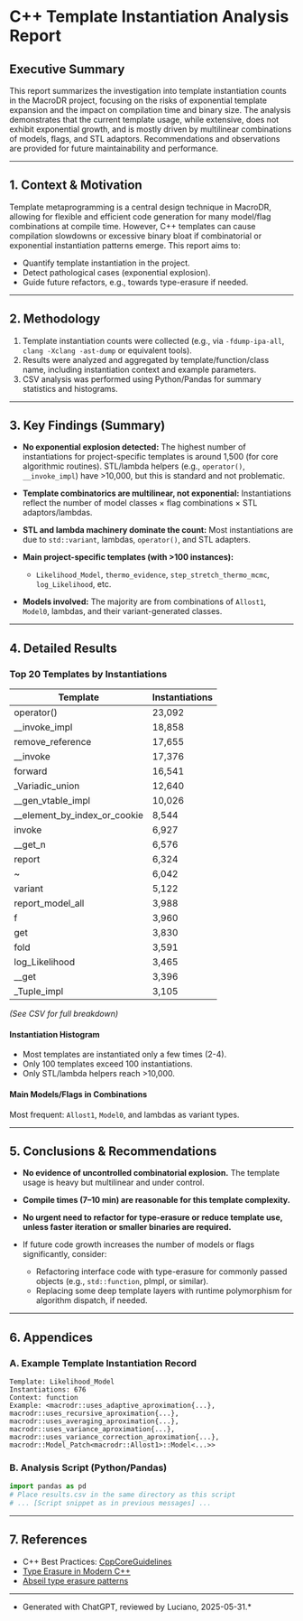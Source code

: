 # C++ Template Instantiation Analysis Report

## Executive Summary

This report summarizes the investigation into template instantiation counts in the MacroDR project, focusing on the risks of exponential template expansion and the impact on compilation time and binary size. The analysis demonstrates that the current template usage, while extensive, does not exhibit exponential growth, and is mostly driven by multilinear combinations of models, flags, and STL adaptors. Recommendations and observations are provided for future maintainability and performance.

---

## 1. Context & Motivation

Template metaprogramming is a central design technique in MacroDR, allowing for flexible and efficient code generation for many model/flag combinations at compile time. However, C++ templates can cause compilation slowdowns or excessive binary bloat if combinatorial or exponential instantiation patterns emerge. This report aims to:

* Quantify template instantiation in the project.
* Detect pathological cases (exponential explosion).
* Guide future refactors, e.g., towards type-erasure if needed.

---

## 2. Methodology

1. Template instantiation counts were collected (e.g., via `-fdump-ipa-all`, `clang -Xclang -ast-dump` or equivalent tools).
2. Results were analyzed and aggregated by template/function/class name, including instantiation context and example parameters.
3. CSV analysis was performed using Python/Pandas for summary statistics and histograms.

---

## 3. Key Findings (Summary)

* **No exponential explosion detected:** The highest number of instantiations for project-specific templates is around 1,500 (for core algorithmic routines). STL/lambda helpers (e.g., `operator()`, `__invoke_impl`) have >10,000, but this is standard and not problematic.
* **Template combinatorics are multilinear, not exponential:** Instantiations reflect the number of model classes × flag combinations × STL adaptors/lambdas.
* **STL and lambda machinery dominate the count:** Most instantiations are due to `std::variant`, lambdas, `operator()`, and STL adapters.
* **Main project-specific templates (with >100 instances):**

  * `Likelihood_Model`, `thermo_evidence`, `step_stretch_thermo_mcmc`, `log_Likelihood`, etc.
* **Models involved:** The majority are from combinations of `Allost1`, `Model0`, lambdas, and their variant-generated classes.

---

## 4. Detailed Results

### Top 20 Templates by Instantiations

| Template                           | Instantiations |
| ---------------------------------- | -------------- |
| operator()                         | 23,092         |
| \_\_invoke\_impl                   | 18,858         |
| remove\_reference                  | 17,655         |
| \_\_invoke                         | 17,376         |
| forward                            | 16,541         |
| \_Variadic\_union                  | 12,640         |
| \_\_gen\_vtable\_impl              | 10,026         |
| \_\_element\_by\_index\_or\_cookie | 8,544          |
| invoke                             | 6,927          |
| \_\_get\_n                         | 6,576          |
| report                             | 6,324          |
| \~                                 | 6,042          |
| variant                            | 5,122          |
| report\_model\_all                 | 3,988          |
| f                                  | 3,960          |
| get                                | 3,830          |
| fold                               | 3,591          |
| log\_Likelihood                    | 3,465          |
| \_\_get                            | 3,396          |
| \_Tuple\_impl                      | 3,105          |

*(See CSV for full breakdown)*

#### Instantiation Histogram

* Most templates are instantiated only a few times (2-4).
* Only 100 templates exceed 100 instantiations.
* Only STL/lambda helpers reach >10,000.

#### Main Models/Flags in Combinations

Most frequent: `Allost1`, `Model0`, and lambdas as variant types.

---

## 5. Conclusions & Recommendations

* **No evidence of uncontrolled combinatorial explosion.** The template usage is heavy but multilinear and under control.
* **Compile times (7–10 min) are reasonable for this template complexity.**
* **No urgent need to refactor for type-erasure or reduce template use, unless faster iteration or smaller binaries are required.**
* If future code growth increases the number of models or flags significantly, consider:

  * Refactoring interface code with type-erasure for commonly passed objects (e.g., `std::function`, pImpl, or similar).
  * Replacing some deep template layers with runtime polymorphism for algorithm dispatch, if needed.

---

## 6. Appendices

### A. Example Template Instantiation Record

```
Template: Likelihood_Model
Instantiations: 676
Context: function
Example: <macrodr::uses_adaptive_aproximation{...}, macrodr::uses_recursive_aproximation{...}, macrodr::uses_averaging_aproximation{...}, macrodr::uses_variance_aproximation{...}, macrodr::uses_variance_correction_aproximation{...}, macrodr::Model_Patch<macrodr::Allost1>::Model<...>>
```

### B. Analysis Script (Python/Pandas)

```python
import pandas as pd
# Place results.csv in the same directory as this script
# ... [Script snippet as in previous messages] ...
```

---

## 7. References

* C++ Best Practices: [CppCoreGuidelines](https://github.com/isocpp/CppCoreGuidelines)
* [Type Erasure in Modern C++](https://www.modernescpp.com/index.php/type-erasure-the-ultimate-guide/)
* [Abseil type erasure patterns](https://abseil.io/tips/152)

---
* Generated with ChatGPT, reviewed by Luciano, 2025-05-31.*

